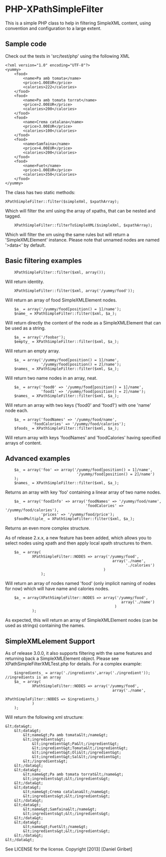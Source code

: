 PHP-XPathSimpleFilter
=====================

This is a simple PHP class to help in filtering SimpleXML content, using convention and configuration to a large extent.

Sample code
-----------
Check out the tests in 'src/test/php' using the following XML


	<?xml version="1.0" encoding="UTF-8"?>
	<yummy>
		<food>
			<name>Pa amb tomata</name>
			<price>1.00EUR</price>
			<calories>222</calories>
		</food>
		<food>
			<name>Pa amb tomata torrat</name>
			<price>2.00EUR</price>
			<calories>200</calories>
		</food>
		<food>
			<name>Crema catalana</name>
			<price>3.00EUR</price>
			<calories>100</calories>
		</food>
		<food>
			<name>Samfaina</name>
			<price>4.00EUR</price>
			<calories>200</calories>
		</food>
		<food>
			<name>Fuet</name>
			<price>1.00EUR</price>
			<calories>350</calories>
		</food>
	</yummy>


The class has two static methods: 

	XPathSimpleFilter::filter($simpleXml, $xpathArray);

Which will filter the xml using the array of xpaths, that can be nested and tagged.

		XPathSimpleFilter::filterToSimpleXML($simpleXml, $xpathArray);

Which will filter the xm using the same rules but will return a 'SimpleXMLElement' instance. Please note that unnamed nodes are named '&gt;data&lt;' by default.


Basic filtering examples
------------------------

		XPathSimpleFilter::filter($xml, array());

Will return identity.

		XPathSimpleFilter::filter($xml, array('/yummy/food'));

Will return an array of food SimpleXMLElement nodes.

		$a_ = array('/yummy/food[position() = 1]/name');
		$name_ = XPathSimpleFilter::filter($xml, $a_);

Will return directly the content of the node as a SimpleXMLElement that can be used as a string.

		$a_ = array('/foobar');
		$empty_ = XPathSimpleFilter::filter($xml, $a_);

Will return an empty array.

		$a_ = array('/yummy/food[position() = 1]/name',
					'/yummy/food[position() = 2]/name');
		$names_ = XPathSimpleFilter::filter($xml, $a_);

Will return two name nodes in an array, neat.

		$a_ = array('food0' => '/yummy/food[position() = 1]/name',
				 	'food1' => '/yummy/food[position() = 2]/name');
		$names_ = XPathSimpleFilter::filter($xml, $a_);

Will return an array with two keys ('food0' and 'food1') with one 'name' node each.

		$a_ = array('foodNames' => '/yummy/food/name',
				'foodCalories' => '/yummy/food/calories');
		$foods_ = XPathSimpleFilter::filter($xml, $a_);

Will return array with keys 'foodNames' and 'foodCalories' having specified arrays of content.


Advanced examples
-----------------

		$a_ = array('foo' => array('/yummy/food[position() = 1]/name',
									'/yummy/food[position() = 2]/name')
		);
		$names_ = XPathSimpleFilter::filter($xml, $a_);

Returns an array with key 'foo' containing a linear array of two name nodes.

		$a_ = array('foodInfo' => array('foodNames' => '/yummy/food/name',
										'foodCalories' => '/yummy/food/calories'),
					'prices' => '/yummy/food/price');
		$foodMultiple_ = XPathSimpleFilter::filter($xml, $a_);

Returns an even more complex structure.

As of release 2.x.x, a new feature has been added, which allows you to select nodes using xpath and then apply local xpath structures to them.

		$a_ = array(
				XPathSimpleFilter::NODES => array('/yummy/food', 
													array('./name',
														  './calories')
												)
					);

Will return an array of nodes named 'food' (only implicit naming of nodes for now) which will have name and calories nodes.

		$a_ = array(XPathSimpleFilter::NODES => array('/yummy/food', 
														array('./name')
													 )
				);

As expected, this will return an array of SimpleXMLElement nodes (can be used as strings) containing the names.


SimpleXMLelement Support
------------------------

As of release 3.0.0, it also supports filtering with the same features and returning back a SimpleXMLElement object. Please see XPathSimpleFilterXMLTest.php for details. For a complex example:

		$ingredients_ = array('./ingredients',array('./ingredient'));	//ingredients is an array
		$a_ = array(
				XPathSimpleFilter::NODES => array('/yummy/food',
													array('./name',
														  XPathSimpleFilter::NODES => $ingredients_)
				)
		);
	
Will return the following xml structure:

	&lt;data&gt;
		&lt;data&gt;
			&lt;name&gt;Pa amb tomata&lt;/name&gt;
			&lt;ingredients&gt;
				&lt;ingredient&gt;Pa&lt;/ingredient&gt;
				&lt;ingredient&gt;Tomata&lt;/ingredient&gt;
				&lt;ingredient&gt;Oli&lt;/ingredient&gt;
				&lt;ingredient&gt;Sal&lt;/ingredient&gt;
			&lt;/ingredients&gt;
		&lt;/data&gt;
		&lt;data&gt;
			&lt;name&gt;Pa amb tomata torrat&lt;/name&gt;
			&lt;ingredients&gt;&lt;/ingredients&gt;
		&lt;/data&gt;
		&lt;data&gt;
			&lt;name&gt;Crema catalana&lt;/name&gt;
			&lt;ingredients&gt;&lt;/ingredients&gt;
		&lt;/data&gt;
		&lt;data&gt;
			&lt;name&gt;Samfaina&lt;/name&gt;
			&lt;ingredients&gt;&lt;/ingredients&gt;
		&lt;/data&gt;
		&lt;data&gt;
			&lt;name&gt;Fuet&lt;/name&gt;
			&lt;ingredients&gt;&lt;/ingredients&gt;
		&lt;/data&gt;
	&lt;/data&gt;

	


See LICENSE for the license.
Copyright [2013] [Daniel Giribet]

